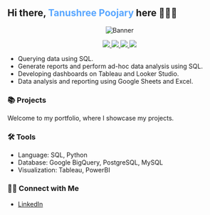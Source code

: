 <h2 align="left">Hi there, <span style="color:#58A6FF;">Tanushree Poojary</span> here 👋👩‍💻</h2>

<p align="center">
  <img src="https://raw.githubusercontent.com/yourusername/yourusername/main/banner.png" alt="Banner" />
</p>

<p align="center">
  <a href="mailto:yourmail@gmail.com">
    <img src="https://img.shields.io/badge/vedantjolly-D14836?style=flat&logo=gmail&logoColor=white"/>
  </a>
  <a href="https://www.linkedin.com/in/yourlinkedin">
    <img src="https://img.shields.io/badge/Vedant%20Jolly-blue?style=flat&logo=linkedin&logoColor=white"/>
  </a>
  <a href="https://www.hackerrank.com/yourusername">
    <img src="https://img.shields.io/badge/Hackerrank-2EC866?style=flat&logo=hackerrank&logoColor=white"/>
  </a>
  <a href="https://github.com/yourusername">
    <img src="https://img.shields.io/badge/@yourusername-181717?style=flat&logo=github"/>
  </a>
</p>


- Querying data using SQL.
- Generate reports and perform ad-hoc data analysis using SQL.
- Developing dashboards on Tableau and Looker Studio.
- Data analysis and reporting using Google Sheets and Excel.

### 📚 Projects

Welcome to my portfolio, where I showcase my projects.

### ️🛠️ Tools

- Language: SQL, Python
- Database: Google BigQuery, PostgreSQL, MySQL
- Visualization: Tableau, PowerBI

### 👋🏻 Connect with Me

- [LinkedIn](www.linkedin.com/in/tanushreep2000)

